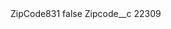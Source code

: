 <?xml version="1.0" encoding="UTF-8"?>
<CustomMetadata xmlns="http://soap.sforce.com/2006/04/metadata" xmlns:xsi="http://www.w3.org/2001/XMLSchema-instance" xmlns:xsd="http://www.w3.org/2001/XMLSchema">
    <label>ZipCode831</label>
    <protected>false</protected>
    <values>
        <field>Zipcode__c</field>
        <value xsi:type="xsd:string">22309</value>
    </values>
</CustomMetadata>
